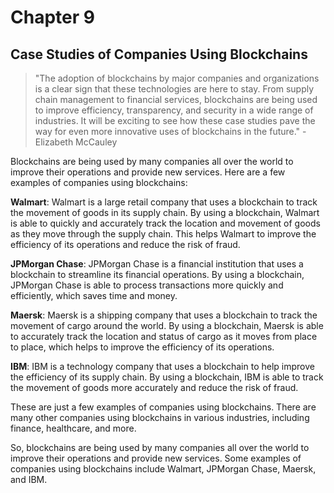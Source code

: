 # Chapter 9

## Case Studies of Companies Using Blockchains

> "The adoption of blockchains by major companies and organizations is a clear sign that these technologies are here to stay. From supply chain management to financial services, blockchains are being used to improve efficiency, transparency, and security in a wide range of industries. It will be exciting to see how these case studies pave the way for even more innovative uses of blockchains in the future." - Elizabeth McCauley

Blockchains are being used by many companies all over the world to improve their operations and provide new services. Here are a few examples of companies using blockchains:

**Walmart**: Walmart is a large retail company that uses a blockchain to track the movement of goods in its supply chain. By using a blockchain, Walmart is able to quickly and accurately track the location and movement of goods as they move through the supply chain. This helps Walmart to improve the efficiency of its operations and reduce the risk of fraud.

**JPMorgan Chase**: JPMorgan Chase is a financial institution that uses a blockchain to streamline its financial operations. By using a blockchain, JPMorgan Chase is able to process transactions more quickly and efficiently, which saves time and money.

**Maersk**: Maersk is a shipping company that uses a blockchain to track the movement of cargo around the world. By using a blockchain, Maersk is able to accurately track the location and status of cargo as it moves from place to place, which helps to improve the efficiency of its operations.

**IBM**: IBM is a technology company that uses a blockchain to help improve the efficiency of its supply chain. By using a blockchain, IBM is able to track the movement of goods more accurately and reduce the risk of fraud.

These are just a few examples of companies using blockchains. There are many other companies using blockchains in various industries, including finance, healthcare, and more.

So, blockchains are being used by many companies all over the world to improve their operations and provide new services. Some examples of companies using blockchains include Walmart, JPMorgan Chase, Maersk, and IBM.
